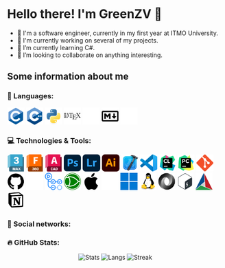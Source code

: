 # Hello there! I'm GreenZV 🤘

- 🌿 I'm a software engineer, currently in my first year at ITMO University.
- 🔭 I'm currently working on several of my projects.
- 🌱 I’m currently learning C#.
- 🤝 I’m looking to collaborate on anything interesting.

## Some information about me
### 🧠 Languages:
<div id="languages">
  <img src="https://github.com/GreenZV/GreenZV/blob/main/images/C.svg" alt="C" height="40">
  <img src="https://github.com/GreenZV/GreenZV/blob/main/images/C++.svg" alt="C++" height="40">
  <img src="https://github.com/GreenZV/GreenZV/blob/main/images/Python.svg" alt="Python" height="40">
  <img src="https://github.com/GreenZV/GreenZV/blob/main/images/Latex_B.svg#gh-light-mode-only" alt="Latex" height="40">
  <img src="https://github.com/GreenZV/GreenZV/blob/main/images/Latex_W.svg#gh-dark-mode-only" alt="Latex" height="40">
  <img src="https://github.com/GreenZV/GreenZV/blob/main/images/Markdown_B.svg#gh-light-mode-only" alt="Markdown" height="40">
  <img src="https://github.com/GreenZV/GreenZV/blob/main/images/Markdown_W.svg#gh-dark-mode-only" alt="Markdown" height="40">
</div>

### 💻 Technologies & Tools:
<div id="tools">
  <img src="https://github.com/GreenZV/GreenZV/blob/main/images/3DS_Max.svg" alt="3DS Max" height="40">
  <img src="https://github.com/GreenZV/GreenZV/blob/main/images/Fusion.svg" alt="Fusion" height="40">
  <img src="https://github.com/GreenZV/GreenZV/blob/main/images/AutoCAD.svg" alt="AutoCAD" height="40">
  <img src="https://github.com/GreenZV/GreenZV/blob/main/images/Adobe_Photoshop.svg" alt="Adobe Photoshop" height="40">
  <img src="https://github.com/GreenZV/GreenZV/blob/main/images/Adobe_Lightroom.svg" alt="Adobe Lightroom" height="40">
  <img src="https://github.com/GreenZV/GreenZV/blob/main/images/Adobe_Illustrator.svg" alt="Adobe Illustrator" height="40">
  <img src="https://github.com/GreenZV/GreenZV/blob/main/images/Xcode.svg" alt="Xcode" height="40">
  <img src="https://github.com/GreenZV/GreenZV/blob/main/images/VS_Code.svg" alt="VS Code" height="40">
  <img src="https://github.com/GreenZV/GreenZV/blob/main/images/Clion.svg" alt="Clion" height="40">
  <img src="https://github.com/GreenZV/GreenZV/blob/main/images/Pycharm.svg" alt="Pycharm" height="40">
  <img src="https://github.com/GreenZV/GreenZV/blob/main/images/Git.svg" alt="Git" height="40">
  <img src="https://github.com/GreenZV/GreenZV/blob/main/images/GitHub_B.svg#gh-light-mode-only" alt="GitHub" height="40">
  <img src="https://github.com/GreenZV/GreenZV/blob/main/images/GitHub_W.svg#gh-dark-mode-only" alt="GitHub" height="40">
  <img src="https://github.com/GreenZV/GreenZV/blob/main/images/GitHub_Actions.svg" alt="GitHub Actions" height="40">
  <img src="https://github.com/GreenZV/GreenZV/blob/main/images/Logisim_Evolution.svg" alt="Logisim Evolution" height="40">
  <img src="https://github.com/GreenZV/GreenZV/blob/main/images/Apple_B.svg#gh-light-mode-only" alt="Apple" height="40">
  <img src="https://github.com/GreenZV/GreenZV/blob/main/images/Apple_W.svg#gh-dark-mode-only" alt="Apple" height="40">
  <img src="https://github.com/GreenZV/GreenZV/blob/main/images/Windows_11.svg" alt="Windows 11" height="40">
  <img src="https://github.com/GreenZV/GreenZV/blob/main/images/Linux.svg" alt="Linux" height="40">
  <img src="https://github.com/GreenZV/GreenZV/blob/main/images/Json.svg" alt="Json" height="40">
  <img src="https://github.com/GreenZV/GreenZV/blob/main/images/Bash.svg" alt="Bash" height="40">
  <img src="https://github.com/GreenZV/GreenZV/blob/main/images/CMake.svg" alt="CMake" height="40">
  <img src="https://github.com/GreenZV/GreenZV/blob/main/images/Notion.svg" alt="Notion" height="40">
</div>

### 📣 Social networks:
<div id="networks">
  <!--
  <a href="">
    <img src="https://github.com/GreenZV/GreenZV/blob/main/images/Discord.svg" alt="Discord" height="40">
  </a>
  <a href="">
    <img src="https://github.com/GreenZV/GreenZV/blob/main/images/Facebook.svg" alt="Facebook" height="40">
  </a>
  <a href="">
    <img src="https://github.com/GreenZV/GreenZV/blob/main/images/Twitter_B.svg#gh-light-mode-only" alt="GitHub" height="40">
  </a>
  <a href="">
    <img src="https://github.com/GreenZV/GreenZV/blob/main/images/Twitter_W.svg#gh-dark-mode-only" alt="GitHub" height="40">
  </a>
  <a href="">
    <img src="https://github.com/GreenZV/GreenZV/blob/main/images/Linkedin.svg" alt="Linkedin" height="40">
  </a>
  <a href="">
    <img src="https://github.com/GreenZV/GreenZV/blob/main/images/StackOverflow.svg" alt="StackOverflow" height="40">
  </a>
  -->
</div>

### 🔥  GitHub Stats:
<div id="stats" align="center">
  <img src ="https://github-readme-stats.vercel.app/api?username=greenzv&show_icons=true&count_private=true&theme=merko&hide_border=true&bg_color=00000000" alt="Stats" height="50%">
  <img src ="https://github-readme-stats.vercel.app/api/top-langs/?username=greenzv&layout=compact&hide_border=true&theme=merko&bg_color=00000000&langs_count=6&" alt="Langs" height="50%">
  <img src ="https://github-readme-streak-stats.herokuapp.com?user=greenzv&theme=merko&hide_border=true&background=FFFFFF00" alt="Streak">
</div>

<!--
**GreenZV/GreenZV** is a ✨ _special_ ✨ repository because its `README.md` (this file) appears on your GitHub profile.

Here are some ideas to get you started:

- 🔭 I’m currently working on ...
- 🌱 I’m currently learning ...
- 👯 I’m looking to collaborate on ...
- 🤔 I’m looking for help with ...
- 💬 Ask me about ...
- 📫 How to reach me: ...
- 😄 Pronouns: ...
- ⚡ Fun fact: ...
-->
